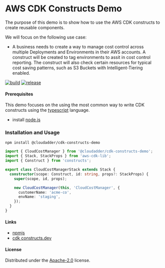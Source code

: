 # AWS CDK Constructs Demo
The purpose of this demo is to show how to use the AWS CDK constructs to create reusable components.

We will focus on the following use case:

* A business needs to create a way to manage cost control across multiple Deployments and Environments in their AWS accounts.  A construct will be created to tag environments to assit in cost control reporting.  The construct will also check certain resources for typical cost saving patterns, such as S3 Buckets with Intelligent-Tiering enabled.

[![build](https://github.com/cloudadder/cdk-constructs-demo/actions/workflows/build.yml/badge.svg)](https://github.com/cloudadder/cdk-constructs-demo/actions/workflows/build.yml)
[![release](https://github.com/cloudadder/cdk-constructs-demo/actions/workflows/release.yml/badge.svg)](https://github.com/cloudadder/cdk-constructs-demo/actions/workflows/release.yml)

#### Prerequisites
This demo focuses on the using the most common way to write CDK constructs using the [typescript](https://www.typescriptlang.org/) language.

* install [node.js](https://nodejs.org/en/)

### Installation and Usage

```console
npm install @cloudadder/cdk-constructs-demo
```
```typescript
import { CloudCostManager } from '@cloudadder/cdk-constructs-demo';
import { Stack, StackProps } from 'aws-cdk-lib';
import { Construct } from 'constructs';

export class CloudCostManagerStack extends Stack {
  constructor(scope: Construct, id: string, props?: StackProps) {
    super(scope, id, props);

    new CloudCostManager(this, 'CloudCostManager', {
      customerName: 'acme-co',
      envName: 'staging',
    });
  }
}
```

#### Links
* [npmjs](https://www.npmjs.com/package/@cloudadder/cdk-constructs-demo)
* [cdk constructs.dev](https://constructs.dev/packages/@cloudadder/cdk-constructs-demo)

#### License

Distributed under the [Apache-2.0](./LICENSE) license.

